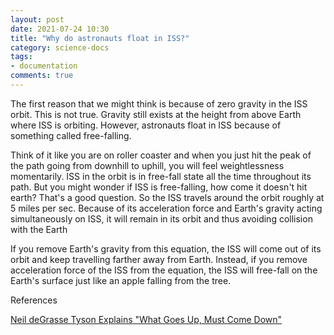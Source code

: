 ```yaml
---
layout: post
date: 2021-07-24 10:30
title: "Why do astronauts float in ISS?"
category: science-docs
tags:
- documentation
comments: true
---
```


The first reason that we might think is because of zero gravity in the ISS orbit. This is not true. Gravity still exists at the height from above Earth where ISS is orbiting.
However, astronauts float in ISS because of something called free-falling.

<!--more-->

Think of it like you are on roller coaster and when you just hit the peak of the path going from downhill to uphill, you will feel weightlessness momentarily. ISS in the orbit
is in free-fall state all the time throughout its path. But you might wonder if ISS is free-falling, how come it doesn't hit earth?
That's a good question. So the ISS travels around the orbit roughly at 5 miles per sec. Because of its acceleration force and Earth's gravity acting simultaneously
on ISS, it will remain in its orbit and thus avoiding collision with the Earth

If you remove Earth's gravity from this equation, the ISS will come out of its orbit and keep travelling farther away from Earth. Instead,
if you remove acceleration force of the ISS from the equation, the ISS will free-fall on the Earth's surface just like an apple falling from the tree.

References

[Neil deGrasse Tyson Explains "What Goes Up, Must Come Down"](https://youtu.be/5wwEFfOzc4c)


